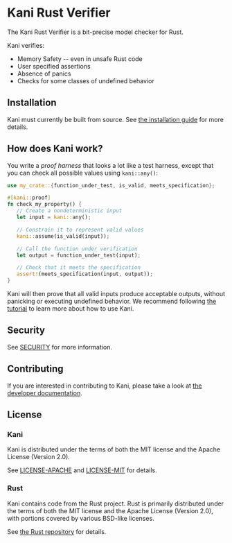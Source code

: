 # Kani Rust Verifier

The Kani Rust Verifier is a bit-precise model checker for Rust.

Kani verifies:
 * Memory Safety -- even in unsafe Rust code
 * User specified assertions
 * Absence of panics
 * Checks for some classes of undefined behavior

## Installation

Kani must currently be built from source. See [the installation guide](https://model-checking.github.io/kani/install-guide.html) for more details.

## How does Kani work?

You write a _proof harness_ that looks a lot like a test harness, except that you can check all possible values using `kani::any()`:

```rust
use my_crate::{function_under_test, is_valid, meets_specification};

#[kani::proof]
fn check_my_property() {
   // Create a nondeterministic input
   let input = kani::any();

   // Constrain it to represent valid values
   kani::assume(is_valid(input));

   // Call the function under verification
   let output = function_under_test(input);

   // Check that it meets the specification
   assert!(meets_specification(input, output));
}
```

Kani will then prove that all valid inputs produce acceptable outputs, without panicking or executing undefined behavior.
We recommend following [the tutorial](https://model-checking.github.io/kani/kani-tutorial.html) to learn more about how to use Kani.

## Security
See [SECURITY](https://github.com/model-checking/kani/security/policy) for more information.

## Contributing
If you are interested in contributing to Kani, please take a look at [the developer documentation](https://model-checking.github.io/kani/dev-documentation.html).

## License
### Kani
Kani is distributed under the terms of both the MIT license and the Apache License (Version 2.0).

See [LICENSE-APACHE](LICENSE-APACHE) and [LICENSE-MIT](LICENSE-MIT) for details.

### Rust
Kani contains code from the Rust project.
Rust is primarily distributed under the terms of both the MIT license and the Apache License (Version 2.0), with portions covered by various BSD-like licenses.

See [the Rust repository](https://github.com/rust-lang/rust) for details.
